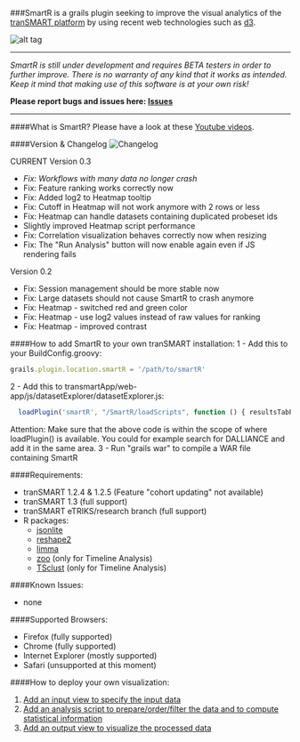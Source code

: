 ###SmartR is a grails plugin seeking to improve the visual analytics of the [tranSMART platform](https://github.com/transmart/transmartApp) by using recent web technologies such as [d3](http://d3js.org/).

![alt tag](http://i.imgur.com/8qltmqs.png)


---
*SmartR is still under development and requires BETA testers in order to further improve.
There is no warranty of any kind that it works as intended.
Keep it mind that making use of this software is at your own risk!*

**Please report bugs and issues here: [Issues](http://usersupport.etriks.org)**

---

####What is SmartR?
Please have a look at these [Youtube videos](https://www.youtube.com/channel/UCKUbu0z3CQfi6RcFermONSw).

####Version & Changelog
![Changelog](https://github.com/sherzinger/SmartR/blob/master/CHANGELOG)

CURRENT Version 0.3
- *Fix: Workflows with many data no longer crash*
- Fix: Feature ranking works correctly now
- Fix: Added log2 to Heatmap tooltip
- Fix: Cutoff in Heatmap will not work anymore with 2 rows or less
- Fix: Heatmap can handle datasets containing duplicated probeset ids
- Slightly improved Heatmap script performance
- Fix: Correlation visualization behaves correctly now when resizing
- Fix: The "Run Analysis" button will now enable again even if JS rendering fails

Version 0.2
- Fix: Session management should be more stable now
- Fix: Large datasets should not cause SmartR to crash anymore
- Fix: Heatmap - switched red and green color
- Fix: Heatmap - use log2 values instead of raw values for ranking
- Fix: Heatmap - improved contrast

####How to add SmartR to your own tranSMART installation:
1 - Add this to your BuildConfig.groovy:
```javascript
grails.plugin.location.smartR = '/path/to/smartR'
```
2 - Add this to transmartApp/web-app/js/datasetExplorer/datasetExplorer.js:
```javascript
  loadPlugin('smartR', "/SmartR/loadScripts", function () { resultsTabPanel.insert(4, smartRPanel); });
```
Attention: Make sure that the above code is within the scope of where loadPlugin() is available.
You could for example search for DALLIANCE and add it in the same area.
3 - Run "grails war" to compile a WAR file containing SmartR

####Requirements:
- tranSMART 1.2.4 & 1.2.5 (Feature "cohort updating" not available)
- tranSMART 1.3 (full support)
- tranSMART eTRIKS/research branch (full support)
- R packages:
  - [jsonlite](https://cran.r-project.org/web/packages/jsonlite/index.html)
  - [reshape2](https://cran.r-project.org/web/packages/reshape2/index.html)
  - [limma](http://bioconductor.org/packages/release/bioc/html/limma.html)
  - [zoo](https://cran.r-project.org/web/packages/zoo/index.html) (only for Timeline Analysis)
  - [TSclust](https://cran.r-project.org/web/packages/TSclust/index.html) (only for Timeline Analysis)

####Known Issues:
- none

####Supported Browsers:
- Firefox (fully supported)
- Chrome (fully supported)
- Internet Explorer (mostly supported)
- Safari (unsupported at this moment)

####How to deploy your own visualization:
1. [Add an input view to specify the input data](https://github.com/sherzinger/SmartR/blob/master/grails-app/views/smartR/_inSample.gsp)
2. [Add an analysis script to prepare/order/filter the data and to compute statistical information](https://github.com/sherzinger/SmartR/blob/master/web-app/Scripts/Sample.R)
3. [Add an output view to visualize the processed data](https://github.com/sherzinger/SmartR/blob/master/grails-app/views/visualizations/_outSample.gsp)


